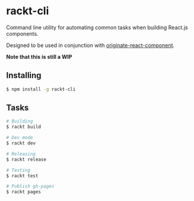 # rackt-cli

Command line utility for automating common tasks when building React.js components.

Designed to be used in conjunction with [originate-react-component](https://github.com/knomedia/originate-react-component).

**Note that this is still a WIP**

## Installing

```bash
$ npm install -g rackt-cli
```

## Tasks

```bash
# Building
$ rackt build

# Dev mode
$ rackt dev

# Releasing
$ rackt release

# Testing
$ rackt test

# Publish gh-pages
$ rackt pages
```
